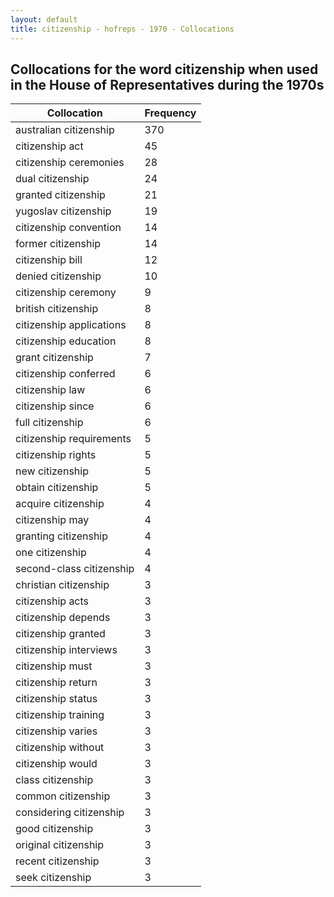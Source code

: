 ```yaml
---
layout: default
title: citizenship - hofreps - 1970 - Collocations
---
```

## Collocations for the word **citizenship** when used in the House of Representatives during the 1970s

| Collocation | Frequency |
|--------------|----------------|
|australian citizenship|370|
|citizenship act|45|
|citizenship ceremonies|28|
|dual citizenship|24|
|granted citizenship|21|
|yugoslav citizenship|19|
|citizenship convention|14|
|former citizenship|14|
|citizenship bill|12|
|denied citizenship|10|
|citizenship ceremony|9|
|british citizenship|8|
|citizenship applications|8|
|citizenship education|8|
|grant citizenship|7|
|citizenship conferred|6|
|citizenship law|6|
|citizenship since|6|
|full citizenship|6|
|citizenship requirements|5|
|citizenship rights|5|
|new citizenship|5|
|obtain citizenship|5|
|acquire citizenship|4|
|citizenship may|4|
|granting citizenship|4|
|one citizenship|4|
|second-class citizenship|4|
|christian citizenship|3|
|citizenship acts|3|
|citizenship depends|3|
|citizenship granted|3|
|citizenship interviews|3|
|citizenship must|3|
|citizenship return|3|
|citizenship status|3|
|citizenship training|3|
|citizenship varies|3|
|citizenship without|3|
|citizenship would|3|
|class citizenship|3|
|common citizenship|3|
|considering citizenship|3|
|good citizenship|3|
|original citizenship|3|
|recent citizenship|3|
|seek citizenship|3|
